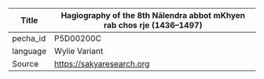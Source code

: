 |Title | Hagiography of the 8th Nālendra abbot mKhyen rab chos rje (1436–1497) 
| --- | --- 
|pecha_id | P5D00200C
|language | Wylie Variant
|Source | https://sakyaresearch.org
